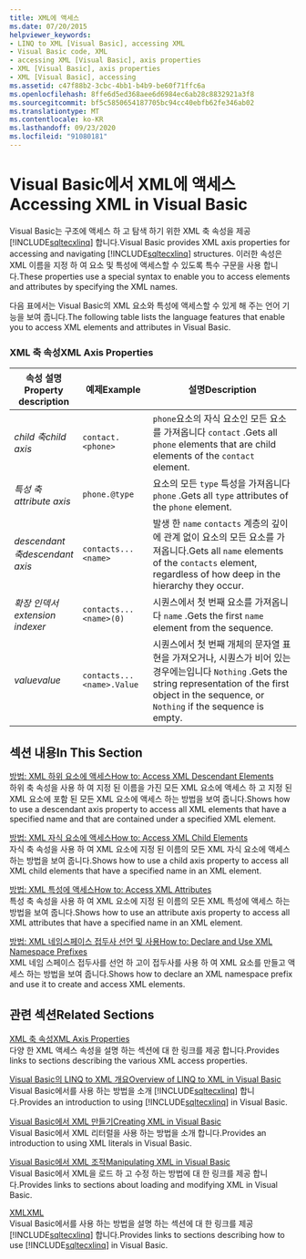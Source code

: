 ```yaml
---
title: XML에 액세스
ms.date: 07/20/2015
helpviewer_keywords:
- LINQ to XML [Visual Basic], accessing XML
- Visual Basic code, XML
- accessing XML [Visual Basic], axis properties
- XML [Visual Basic], axis properties
- XML [Visual Basic], accessing
ms.assetid: c47f88b2-3cbc-4bb1-b4b9-be60f71ffc6a
ms.openlocfilehash: 8ffe6d5ed368aee6d6984ec6ab28c8832921a3f8
ms.sourcegitcommit: bf5c5850654187705bc94cc40ebfb62fe346ab02
ms.translationtype: MT
ms.contentlocale: ko-KR
ms.lasthandoff: 09/23/2020
ms.locfileid: "91080181"
---
```

# <a name="accessing-xml-in-visual-basic"></a><span data-ttu-id="05dd4-102">Visual Basic에서 XML에 액세스</span><span class="sxs-lookup"><span data-stu-id="05dd4-102">Accessing XML in Visual Basic</span></span>

<span data-ttu-id="05dd4-103">Visual Basic는 구조에 액세스 하 고 탐색 하기 위한 XML 축 속성을 제공 [!INCLUDE[sqltecxlinq](~/includes/sqltecxlinq-md.md)] 합니다.</span><span class="sxs-lookup"><span data-stu-id="05dd4-103">Visual Basic provides XML axis properties for accessing and navigating [!INCLUDE[sqltecxlinq](~/includes/sqltecxlinq-md.md)] structures.</span></span> <span data-ttu-id="05dd4-104">이러한 속성은 XML 이름을 지정 하 여 요소 및 특성에 액세스할 수 있도록 특수 구문을 사용 합니다.</span><span class="sxs-lookup"><span data-stu-id="05dd4-104">These properties use a special syntax to enable you to access elements and attributes by specifying the XML names.</span></span>  
  
 <span data-ttu-id="05dd4-105">다음 표에서는 Visual Basic의 XML 요소와 특성에 액세스할 수 있게 해 주는 언어 기능을 보여 줍니다.</span><span class="sxs-lookup"><span data-stu-id="05dd4-105">The following table lists the language features that enable you to access XML elements and attributes in Visual Basic.</span></span>  
  
### <a name="xml-axis-properties"></a><span data-ttu-id="05dd4-106">XML 축 속성</span><span class="sxs-lookup"><span data-stu-id="05dd4-106">XML Axis Properties</span></span>  
  
|<span data-ttu-id="05dd4-107">속성 설명</span><span class="sxs-lookup"><span data-stu-id="05dd4-107">Property description</span></span>|<span data-ttu-id="05dd4-108">예제</span><span class="sxs-lookup"><span data-stu-id="05dd4-108">Example</span></span>|<span data-ttu-id="05dd4-109">설명</span><span class="sxs-lookup"><span data-stu-id="05dd4-109">Description</span></span>|  
|--------------------------|-------------|-----------------|  
|<span data-ttu-id="05dd4-110">*child 축*</span><span class="sxs-lookup"><span data-stu-id="05dd4-110">*child axis*</span></span>|`contact.<phone>`|<span data-ttu-id="05dd4-111">`phone`요소의 자식 요소인 모든 요소를 가져옵니다 `contact` .</span><span class="sxs-lookup"><span data-stu-id="05dd4-111">Gets all `phone` elements that are child elements of the `contact` element.</span></span>|  
|<span data-ttu-id="05dd4-112">*특성 축*</span><span class="sxs-lookup"><span data-stu-id="05dd4-112">*attribute axis*</span></span>|`phone.@type`|<span data-ttu-id="05dd4-113">요소의 모든 `type` 특성을 가져옵니다 `phone` .</span><span class="sxs-lookup"><span data-stu-id="05dd4-113">Gets all `type` attributes of the `phone` element.</span></span>|  
|<span data-ttu-id="05dd4-114">*descendant 축*</span><span class="sxs-lookup"><span data-stu-id="05dd4-114">*descendant axis*</span></span>|`contacts...<name>`|<span data-ttu-id="05dd4-115">발생 한 `name` `contacts` 계층의 깊이에 관계 없이 요소의 모든 요소를 가져옵니다.</span><span class="sxs-lookup"><span data-stu-id="05dd4-115">Gets all `name` elements of the `contacts` element, regardless of how deep in the hierarchy they occur.</span></span>|  
|<span data-ttu-id="05dd4-116">*확장 인덱서*</span><span class="sxs-lookup"><span data-stu-id="05dd4-116">*extension indexer*</span></span>|`contacts...<name>(0)`|<span data-ttu-id="05dd4-117">시퀀스에서 첫 번째 요소를 가져옵니다 `name` .</span><span class="sxs-lookup"><span data-stu-id="05dd4-117">Gets the first `name` element from the sequence.</span></span>|  
|<span data-ttu-id="05dd4-118">*value*</span><span class="sxs-lookup"><span data-stu-id="05dd4-118">*value*</span></span>|`contacts...<name>.Value`|<span data-ttu-id="05dd4-119">시퀀스에서 첫 번째 개체의 문자열 표현을 가져오거나, 시퀀스가 비어 있는 경우에는입니다 `Nothing` .</span><span class="sxs-lookup"><span data-stu-id="05dd4-119">Gets the string representation of the first object in the sequence, or `Nothing` if the sequence is empty.</span></span>|  
  
## <a name="in-this-section"></a><span data-ttu-id="05dd4-120">섹션 내용</span><span class="sxs-lookup"><span data-stu-id="05dd4-120">In This Section</span></span>  

 [<span data-ttu-id="05dd4-121">방법: XML 하위 요소에 액세스</span><span class="sxs-lookup"><span data-stu-id="05dd4-121">How to: Access XML Descendant Elements</span></span>](how-to-access-xml-descendant-elements.md)  
 <span data-ttu-id="05dd4-122">하위 축 속성을 사용 하 여 지정 된 이름을 가진 모든 XML 요소에 액세스 하 고 지정 된 XML 요소에 포함 된 모든 XML 요소에 액세스 하는 방법을 보여 줍니다.</span><span class="sxs-lookup"><span data-stu-id="05dd4-122">Shows how to use a descendant axis property to access all XML elements that have a specified name and that are contained under a specified XML element.</span></span>  
  
 [<span data-ttu-id="05dd4-123">방법: XML 자식 요소에 액세스</span><span class="sxs-lookup"><span data-stu-id="05dd4-123">How to: Access XML Child Elements</span></span>](how-to-access-xml-child-elements.md)  
 <span data-ttu-id="05dd4-124">자식 축 속성을 사용 하 여 XML 요소에 지정 된 이름의 모든 XML 자식 요소에 액세스 하는 방법을 보여 줍니다.</span><span class="sxs-lookup"><span data-stu-id="05dd4-124">Shows how to use a child axis property to access all XML child elements that have a specified name in an XML element.</span></span>  
  
 [<span data-ttu-id="05dd4-125">방법: XML 특성에 액세스</span><span class="sxs-lookup"><span data-stu-id="05dd4-125">How to: Access XML Attributes</span></span>](how-to-access-xml-attributes.md)  
 <span data-ttu-id="05dd4-126">특성 축 속성을 사용 하 여 XML 요소에 지정 된 이름의 모든 XML 특성에 액세스 하는 방법을 보여 줍니다.</span><span class="sxs-lookup"><span data-stu-id="05dd4-126">Shows how to use an attribute axis property to access all XML attributes that have a specified name in an XML element.</span></span>  
  
 [<span data-ttu-id="05dd4-127">방법: XML 네임스페이스 접두사 선언 및 사용</span><span class="sxs-lookup"><span data-stu-id="05dd4-127">How to: Declare and Use XML Namespace Prefixes</span></span>](how-to-declare-and-use-xml-namespace-prefixes.md)  
 <span data-ttu-id="05dd4-128">XML 네임 스페이스 접두사를 선언 하 고이 접두사를 사용 하 여 XML 요소를 만들고 액세스 하는 방법을 보여 줍니다.</span><span class="sxs-lookup"><span data-stu-id="05dd4-128">Shows how to declare an XML namespace prefix and use it to create and access XML elements.</span></span>  
  
## <a name="related-sections"></a><span data-ttu-id="05dd4-129">관련 섹션</span><span class="sxs-lookup"><span data-stu-id="05dd4-129">Related Sections</span></span>  

 [<span data-ttu-id="05dd4-130">XML 축 속성</span><span class="sxs-lookup"><span data-stu-id="05dd4-130">XML Axis Properties</span></span>](../../../language-reference/xml-axis/index.md)  
 <span data-ttu-id="05dd4-131">다양 한 XML 액세스 속성을 설명 하는 섹션에 대 한 링크를 제공 합니다.</span><span class="sxs-lookup"><span data-stu-id="05dd4-131">Provides links to sections describing the various XML access properties.</span></span>  
  
 [<span data-ttu-id="05dd4-132">Visual Basic의 LINQ to XML 개요</span><span class="sxs-lookup"><span data-stu-id="05dd4-132">Overview of LINQ to XML in Visual Basic</span></span>](overview-of-linq-to-xml.md)  
 <span data-ttu-id="05dd4-133">Visual Basic에서를 사용 하는 방법을 소개 [!INCLUDE[sqltecxlinq](~/includes/sqltecxlinq-md.md)] 합니다.</span><span class="sxs-lookup"><span data-stu-id="05dd4-133">Provides an introduction to using [!INCLUDE[sqltecxlinq](~/includes/sqltecxlinq-md.md)] in Visual Basic.</span></span>  
  
 [<span data-ttu-id="05dd4-134">Visual Basic에서 XML 만들기</span><span class="sxs-lookup"><span data-stu-id="05dd4-134">Creating XML in Visual Basic</span></span>](creating-xml.md)  
 <span data-ttu-id="05dd4-135">Visual Basic에서 XML 리터럴을 사용 하는 방법을 소개 합니다.</span><span class="sxs-lookup"><span data-stu-id="05dd4-135">Provides an introduction to using XML literals in Visual Basic.</span></span>  
  
 [<span data-ttu-id="05dd4-136">Visual Basic에서 XML 조작</span><span class="sxs-lookup"><span data-stu-id="05dd4-136">Manipulating XML in Visual Basic</span></span>](manipulating-xml.md)  
 <span data-ttu-id="05dd4-137">Visual Basic에서 XML을 로드 하 고 수정 하는 방법에 대 한 링크를 제공 합니다.</span><span class="sxs-lookup"><span data-stu-id="05dd4-137">Provides links to sections about loading and modifying XML in Visual Basic.</span></span>  
  
 [<span data-ttu-id="05dd4-138">XML</span><span class="sxs-lookup"><span data-stu-id="05dd4-138">XML</span></span>](index.md)  
 <span data-ttu-id="05dd4-139">Visual Basic에서를 사용 하는 방법을 설명 하는 섹션에 대 한 링크를 제공 [!INCLUDE[sqltecxlinq](~/includes/sqltecxlinq-md.md)] 합니다.</span><span class="sxs-lookup"><span data-stu-id="05dd4-139">Provides links to sections describing how to use [!INCLUDE[sqltecxlinq](~/includes/sqltecxlinq-md.md)] in Visual Basic.</span></span>
